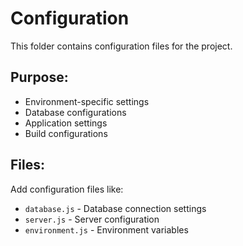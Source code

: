 # Configuration

This folder contains configuration files for the project.

## Purpose:
- Environment-specific settings
- Database configurations
- Application settings
- Build configurations

## Files:
Add configuration files like:
- `database.js` - Database connection settings
- `server.js` - Server configuration
- `environment.js` - Environment variables